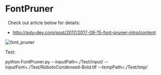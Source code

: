 # FontPruner
 
Check out article below for details:

- http://gulu-dev.com/post/2017/2017-09-15-font-pruner-intro/content

![font_pruner](http://gulu-dev.com/2017/2017-09-15-font-pruner-intro/1-method.png)


Test:

 python FontPruner.py --inputPath=./Test/input/ --inputFont=./Test/RobotoCondensed-Bold.ttf  --tempPath=./Test/tmp/
